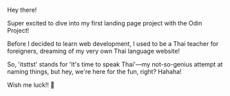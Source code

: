 Hey there!

Super excited to dive into my first landing page project with the Odin Project!

Before I decided to learn web development, I used to be a Thai teacher for foreigners, dreaming of my very own Thai language website!

So, 'itsttst' stands for 'It's time to speak Thai'—my not-so-genius attempt at naming things, but hey, we're here for the fun, right? Hahaha!

Wish me luck!! 🚀
